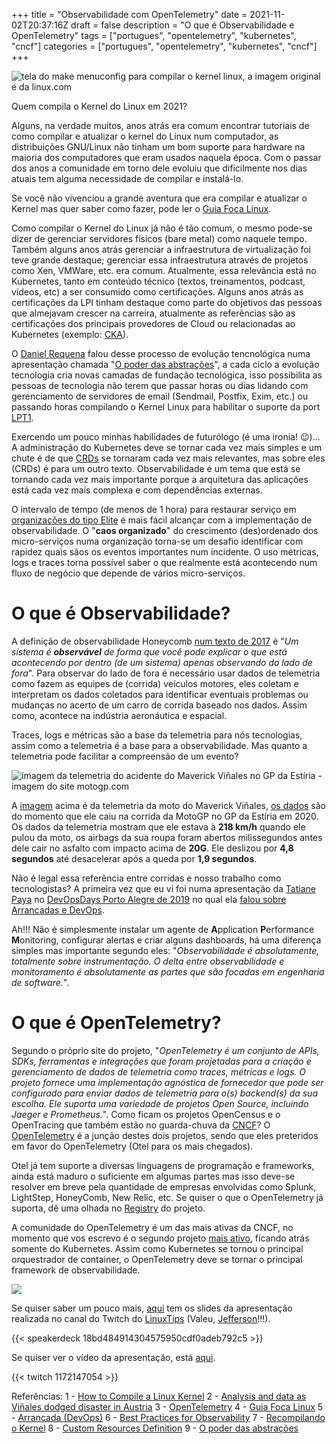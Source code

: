 +++
title = "Observabilidade com OpenTelemetry"
date = 2021-11-02T20:37:16Z
draft = false
description = "O que é Observabilidade e OpenTelemetry"
tags = ["portugues", "opentelemetry", "kubernetes", "cncf"]
categories = ["portugues", "opentelemetry", "kubernetes", "cncf"]
+++

![tela do make menuconfig para compilar o kernel linux, a imagem original é da linux.com](/images/kernel_compile_1.jpg) 

Quem compila o Kernel do Linux em 2021?
 
Alguns, na verdade muitos, anos atrás era comum encontrar tutoriais de como compilar e atualizar o kernel do Linux num computador, as distribuições GNU/Linux não tinham um bom suporte para hardware na maioria dos computadores que eram usados naquela época. Com o passar dos anos a comunidade em torno dele evoluiu que dificilmente nos dias atuais tem alguma necessidade de compilar e instalá-lo.
 
Se você não vivenciou a grande aventura que era compilar e atualizar o Kernel mas quer saber como fazer, pode ler o [Guia Foca Linux](https://www.guiafoca.org/guiaonline/intermediario/ch16s11.html).
 
Como compilar o Kernel do Linux já não é tão comum, o mesmo pode-se dizer de gerenciar servidores físicos (bare metal) como naquele tempo. Também alguns anos atrás gerenciar a infraestrutura de virtualização foi teve grande destaque; gerenciar essa infraestrutura através de projetos como Xen, VMWare, etc. era comum. Atualmente, essa relevância está no Kubernetes, tanto em conteúdo técnico (textos, treinamentos, podcast, vídeos, etc) a ser consumido como certificações. Alguns anos atrás as certificações da LPI tinham destaque como parte do objetivos das pessoas que almejavam crescer na carreira, atualmente as referências são as certificações dos principais provedores de Cloud ou relacionadas ao Kubernetes (exemplo: [CKA](https://www.cncf.io/certification/cka/)).
 
O [Daniel Requena](https://twitter.com/daniel_requena) falou desse processo de evolução tencnológica numa apresentação chamada "[O poder das abstrações](https://speakerdeck.com/drequena/o-poder-da-abstracao)", a cada ciclo a evolução tecnologia cria novas camadas de fundação tecnológica, isso possibilita as pessoas de tecnologia não terem que passar horas ou dias lidando com gerenciamento de servidores de email (Sendmail, Postfix, Exim, etc.) ou passando horas compilando o Kernel Linux para habilitar o suporte da port [LPT1](https://en.wikipedia.org/wiki/Parallel_port).
 
Exercendo um pouco minhas habilidades de futurólogo (é uma ironia! 😉)... A administração do Kubernetes deve se tornar cada vez mais simples e um chute é de que [CRDs](https://kubernetes.io/docs/concepts/extend-kubernetes/api-extension/custom-resources/) se tornaram cada vez mais relevantes, mas sobre eles (CRDs) é para um outro texto. Observabilidade é um tema que está se tornando cada vez mais importante porque a arquitetura das aplicações está cada vez mais complexa e com dependências externas.
 
O intervalo de tempo (de menos de 1 hora) para restaurar serviço em [organizações do tipo Elite](https://cloud.google.com/blog/products/devops-sre/announcing-dora-2021-accelerate-state-of-devops-report) é mais fácil alcançar com a implementação de observabilidade. O "**caos organizado**" do crescimento (des)ordenado dos micro-serviços numa organização torna-se um desafio identificar com rapidez quais sãos os eventos importantes num incidente. O uso métricas, logs e traces torna possível saber o que realmente está acontecendo num fluxo de negócio que depende de vários micro-serviços.
 
# O que é Observabilidade?
 
A definição de observabilidade Honeycomb [num texto de 2017](https://www.honeycomb.io/blog/best-practices-for-observability/) é "*Um sistema é **observável** de forma que você pode explicar o que está acontecendo por dentro (de um sistema) apenas observando do lado de fora*". Para observar do lado de fora é necessário usar dados de telemetria como fazem as equipes de (corrida) veículos motores, eles coletam e interpretam os dados coletados para identificar eventuais problemas ou mudanças no acerto de um carro de corrida baseado nos dados. Assim como, acontece na indústria aeronáutica e espacial.
 
Traces, logs e métricas são a base da telemetria para nós tecnologias, assim como a telemetria é a base para a observabilidade. Mas quanto a telemetria pode facilitar a compreensão de um evento?
 
![imagem da telemetria do acidente do Maverick Viñales no GP da Estíria - imagem do site motogp.com](/images/telemetria_vinales_styria.jpg)
 
A [imagem](https://www.motogp.com/en/news/2020/08/26/analysis-and-data-as-vinales-dodged-disaster-in-austria/341765) acima é da telemetria da moto do Maverick Viñales, [os dados](https://www.motogp.com/en/news/2020/08/26/analysis-and-data-as-vinales-dodged-disaster-in-austria/341765) são do momento que ele caiu na corrida da MotoGP no GP da Estíria em 2020. Os dados da telemetria mostram que ele estava à **218 km/h** quando ele pulou da moto, os airbags da sua roupa foram abertos milissegundos antes dele cair no asfalto com impacto acima de **20G**. Ele deslizou por **4,8 segundos** até desacelerar após a queda por **1,9 segundos**.

Não é legal essa referência entre corridas e nosso trabalho como tecnologistas? A primeira vez que eu vi foi numa apresentação da [Tatiane Paya](https://www.linkedin.com/in/tatypaya) no [DevOpsDays Porto Alegre de 2019](https://devopsdays.org/events/2019-porto-alegre/welcome/) no qual ela [falou sobre Arrancadas e DevOps](https://speakerdeck.com/tpaya/arrancada-o-que-este-esporte-pode-nos-ensinar-sobre-agilidade-e-performance).
  
Ah!!! Não é simplesmente instalar um agente de **A**pplication **P**erformance **M**onitoring, configurar alertas e criar alguns dashboards, há uma diferença simples mas importante segundo eles: "*Observabilidade é absolutamente, totalmente sobre instrumentação. O delta entre observabilidade e monitoramento é absolutamente as partes que são focadas em engenharia de software.*".
 
# O que é OpenTelemetry?
 
Segundo o próprio site do projeto, "*OpenTelemetry é um conjunto de APIs, SDKs, ferramentas e integrações que foram projetadas para a criação e gerenciamento de dados de telemetria como traces, métricas e logs. O projeto fornece uma implementação agnóstica de fornecedor que pode ser configurado para enviar dados de telemetria para o(s) backend(s) da sua escolha. Ele suporta uma variedade de projetos Open Source, incluindo Jaeger e Prometheus.*". Como ficam os projetos OpenCensus e o OpenTracing que também estão no guarda-chuva da [CNCF](https://www.cncf.io/)? O [OpenTelemetry](https://opentelemetry.io/) é a junção destes dois projetos, sendo que eles preteridos em favor do OpenTelemetry (Otel para os mais chegados).
 
Otel já tem suporte a diversas linguagens de programação e frameworks, ainda está maduro o suficiente em algumas partes mas isso deve-se resolver em breve pela quantidade de empresas envolvidas como Splunk, LightStep, HoneyComb, New Relic, etc. Se quiser o que o OpenTelemetry já suporta, dê uma olhada no [Registry](https://opentelemetry.io/registry/) do projeto.
 
A comunidade do OpenTelemetry é um das mais ativas da CNCF, no momento que vos escrevo é o segundo projeto [mais ativo](https://all.devstats.cncf.io/d/1/activity-repository-groups?orgId=1), ficando atrás somente do Kubernetes. Assim como Kubernetes se tornou o principal orquestrador de container, o OpenTelemetry deve se tornar o principal framework de observabilidade.
 
![](/images/otel_dev_stats.png)
 
Se quiser saber um pouco mais, [aqui](https://speakerdeck.com/fernandoike/observabilidade-com-opentelemetry) tem os slides da apresentação realizada no canal do Twitch do [LinuxTips](https://www.linuxtips.io/) (Valeu, [Jefferson](https://twitter.com/badtux_)!!!).
 
{{< speakerdeck 18bd484914304575950cdf0adeb792c5 >}}
 
Se quiser ver o vídeo da apresentação, está [aqui](https://www.twitch.tv/videos/1172147054).
 
{{< twitch 1172147054 >}}
 

Referências:
1 - [How to Compile a Linux Kernel](https://www.linux.com/topic/desktop/how-compile-linux-kernel-0/)
2 - [Analysis and data as Viñales dodged disaster in Austria](https://www.motogp.com/en/news/2020/08/26/analysis-and-data-as-vinales-dodged-disaster-in-austria/341765)
3 - [OpenTelemetry](https://opentelemetry.io/docs/)
4 - [Guia Foca Linux](https://www.guiafoca.org/guiaonline/intermediario/ch16s11.html)
5 - [Arrancada (DevOps)](https://speakerdeck.com/tpaya/arrancada-o-que-este-esporte-pode-nos-ensinar-sobre-agilidade-e-performance)
6 - [Best Practices for Observability](https://www.honeycomb.io/blog/best-practices-for-observability/)
7 - [Recompilando o Kernel](https://www.guiafoca.org/guiaonline/intermediario/ch16s11.html)
8 - [Custom Resources Definition](https://kubernetes.io/docs/concepts/extend-kubernetes/api-extension/custom-resources/)
9 - [O poder das abstrações](https://speakerdeck.com/drequena/o-poder-da-abstracao)